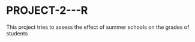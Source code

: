 # PROJECT-2---R

This project tries to assess the effect of summer schools on the grades of students
